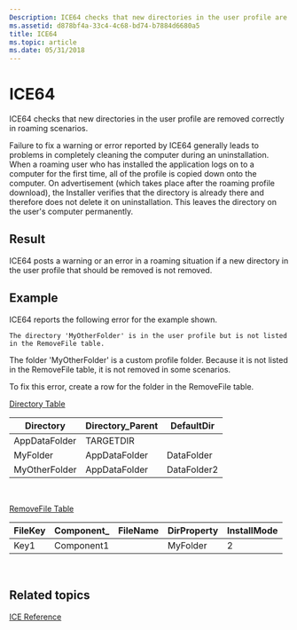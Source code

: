 ```yaml
---
Description: ICE64 checks that new directories in the user profile are removed correctly in roaming scenarios.
ms.assetid: d878bf4a-33c4-4c68-bd74-b7884d6680a5
title: ICE64
ms.topic: article
ms.date: 05/31/2018
---
```


# ICE64

ICE64 checks that new directories in the user profile are removed correctly in roaming scenarios.

Failure to fix a warning or error reported by ICE64 generally leads to problems in completely cleaning the computer during an uninstallation. When a roaming user who has installed the application logs on to a computer for the first time, all of the profile is copied down onto the computer. On advertisement (which takes place after the roaming profile download), the Installer verifies that the directory is already there and therefore does not delete it on uninstallation. This leaves the directory on the user's computer permanently.

## Result

ICE64 posts a warning or an error in a roaming situation if a new directory in the user profile that should be removed is not removed.

## Example

ICE64 reports the following error for the example shown.

``` syntax
The directory 'MyOtherFolder' is in the user profile but is not listed in the RemoveFile table.
```

The folder 'MyOtherFolder' is a custom profile folder. Because it is not listed in the RemoveFile table, it is not removed in some scenarios.

To fix this error, create a row for the folder in the RemoveFile table.

[Directory Table](directory-table.md)



| Directory     | Directory\_Parent | DefaultDir  |
|---------------|-------------------|-------------|
| AppDataFolder | TARGETDIR         |             |
| MyFolder      | AppDataFolder     | DataFolder  |
| MyOtherFolder | AppDataFolder     | DataFolder2 |



 

[RemoveFile Table](removefile-table.md)



| FileKey | Component\_ | FileName | DirProperty | InstallMode |
|---------|-------------|----------|-------------|-------------|
| Key1    | Component1  |          | MyFolder    | 2           |



 

## Related topics

<dl> <dt>

[ICE Reference](ice-reference.md)
</dt> </dl>

 

 



